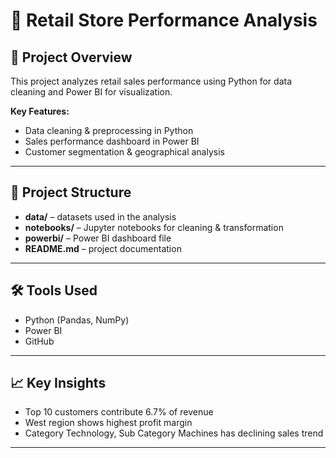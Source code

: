 # 🛒 Retail Store Performance Analysis

## 📌 Project Overview
This project analyzes retail sales performance using Python for data cleaning and Power BI for visualization.

**Key Features:**
- Data cleaning & preprocessing in Python
- Sales performance dashboard in Power BI
- Customer segmentation & geographical analysis

---

## 📂 Project Structure
- **data/** – datasets used in the analysis
- **notebooks/** – Jupyter notebooks for cleaning & transformation
- **powerbi/** – Power BI dashboard file
- **README.md** – project documentation

---

## 🛠 Tools Used
- Python (Pandas, NumPy)
- Power BI
- GitHub

---

## 📈 Key Insights
- Top 10 customers contribute 6.7% of revenue
- West region shows highest profit margin
- Category Technology, Sub Category Machines has declining sales trend

---



